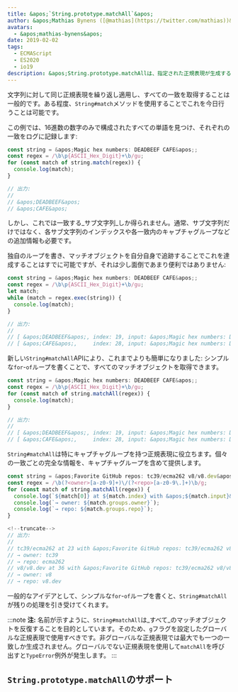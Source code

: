 ```yaml
---
title: &apos;`String.prototype.matchAll`&apos;
author: &apos;Mathias Bynens ([@mathias](https://twitter.com/mathias))&apos;
avatars:
  - &apos;mathias-bynens&apos;
date: 2019-02-02
tags:
  - ECMAScript
  - ES2020
  - io19
description: &apos;String.prototype.matchAllは、指定された正規表現が生成するすべてのマッチオブジェクトを簡単に反復処理する方法を提供します。&apos;
---
```

文字列に対して同じ正規表現を繰り返し適用し、すべての一致を取得することは一般的です。ある程度、`String#match`メソッドを使用することでこれを今日行うことは可能です。

この例では、16進数の数字のみで構成されたすべての単語を見つけ、それぞれの一致をログに記録します:

```js
const string = &apos;Magic hex numbers: DEADBEEF CAFE&apos;;
const regex = /\b\p{ASCII_Hex_Digit}+\b/gu;
for (const match of string.match(regex)) {
  console.log(match);
}

// 出力:
//
// &apos;DEADBEEF&apos;
// &apos;CAFE&apos;
```

しかし、これでは一致する_サブ文字列_しか得られません。通常、サブ文字列だけではなく、各サブ文字列のインデックスや各一致内のキャプチャグループなどの追加情報も必要です。

独自のループを書き、マッチオブジェクトを自分自身で追跡することでこれを達成することはすでに可能ですが、それは少し面倒であまり便利ではありません:

```js
const string = &apos;Magic hex numbers: DEADBEEF CAFE&apos;;
const regex = /\b\p{ASCII_Hex_Digit}+\b/gu;
let match;
while (match = regex.exec(string)) {
  console.log(match);
}

// 出力:
//
// [ &apos;DEADBEEF&apos;, index: 19, input: &apos;Magic hex numbers: DEADBEEF CAFE&apos; ]
// [ &apos;CAFE&apos;,     index: 28, input: &apos;Magic hex numbers: DEADBEEF CAFE&apos; ]
```

新しい`String#matchAll`APIにより、これまでよりも簡単になりました: シンプルな`for`-`of`ループを書くことで、すべてのマッチオブジェクトを取得できます。

```js
const string = &apos;Magic hex numbers: DEADBEEF CAFE&apos;;
const regex = /\b\p{ASCII_Hex_Digit}+\b/gu;
for (const match of string.matchAll(regex)) {
  console.log(match);
}

// 出力:
//
// [ &apos;DEADBEEF&apos;, index: 19, input: &apos;Magic hex numbers: DEADBEEF CAFE&apos; ]
// [ &apos;CAFE&apos;,     index: 28, input: &apos;Magic hex numbers: DEADBEEF CAFE&apos; ]
```

`String#matchAll`は特にキャプチャグループを持つ正規表現に役立ちます。個々の一致ごとの完全な情報を、キャプチャグループを含めて提供します。

```js
const string = &apos;Favorite GitHub repos: tc39/ecma262 v8/v8.dev&apos;;
const regex = /\b(?<owner>[a-z0-9]+)\/(?<repo>[a-z0-9\.]+)\b/g;
for (const match of string.matchAll(regex)) {
  console.log(`${match[0]} at ${match.index} with &apos;${match.input}&apos;`);
  console.log(`→ owner: ${match.groups.owner}`);
  console.log(`→ repo: ${match.groups.repo}`);
}

<!--truncate-->
// 出力:
//
// tc39/ecma262 at 23 with &apos;Favorite GitHub repos: tc39/ecma262 v8/v8.dev&apos;
// → owner: tc39
// → repo: ecma262
// v8/v8.dev at 36 with &apos;Favorite GitHub repos: tc39/ecma262 v8/v8.dev&apos;
// → owner: v8
// → repo: v8.dev
```

一般的なアイデアとして、シンプルな`for`-`of`ループを書くと、`String#matchAll`が残りの処理を引き受けてくれます。

:::note
**注:** 名前が示すように、`String#matchAll`は_すべて_のマッチオブジェクトを反復することを目的としています。そのため、`g`フラグを設定したグローバルな正規表現で使用すべきです。非グローバルな正規表現では最大でも一つの一致しか生成されません。グローバルでない正規表現を使用して`matchAll`を呼び出すと`TypeError`例外が発生します。
:::

## `String.prototype.matchAll`のサポート

<feature-support chrome="73 /blog/v8-release-73#string.prototype.matchall"
                 firefox="67"
                 safari="13"
                 nodejs="12"
                 babel="yes https://github.com/zloirock/core-js#ecmascript-string-and-regexp"></feature-support>
